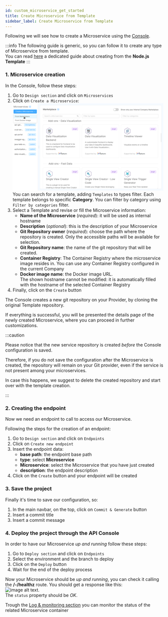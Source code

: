```yaml
---
id: custom_microservice_get_started
title: Create Microservice from Template
sidebar_label: Create Microservice from Template
---
```

Following we will see how to create a Microservice using the [Console](/development_suite/overview-dev-suite.md).

:::info
The following guide is generic, so you can follow it to create any type of Microservice from template.  
You can read [here](/development_suite/api-console/api-design/plugin_baas_4.md) a dedicated guide about creating from the **Node.js Template**
:::

### 1. Microservice creation

In the Console, follow these steps:

 1. Go to `Design section` and click on `Microservices`
 2. Click on `Create a Microservice`:  
   ![new-examples](./img/Marketplace-categories.png)
   You can search for a template, adding `Templates` to types filter. Each template belongs to specific **Category**. You can filter by category using `Filter by categories` filter.
 3. Select a Template and revise or fill the Microservice information:
      * **Name of the Microservice** (*required*): it will be used as internal hostname
      * **Description** (*optional*): this is the description of your Microservice
      * **Git Repository owner** (*required*): choose the path where the repository is created. Only the accessible paths will be available for selection.
      * **Git Repository name**: the name of the git repository that will be created.
      * **Container Registry**: The Container Registry where the microservice image resides in.
      You can use any Container Registry configured in the current Company
      * **Docker image name**: the Docker image URL.  
      The shown hostname cannot be modified: it is automatically filled with the hostname of the selected Container Registry
 4. Finally, click on the `Create` button

The Console creates a new git repository on your Provider, by cloning the original Template repository.

If everything is successful, you will be presented the details page of the newly created Microservice, where you can proceed in further customizations.

:::caution

Please notice that the new service repository is created *before* the Console configuration is saved.

Therefore, if you do not save the configuration after the Microservice is created, the repository will remain on your Git provider, even if the service is not present among your microservices.

In case this happens, we suggest to delete the created repository and start over with the template creation.

:::

### 2. Creating the endpoint

Now we need an endpoint to call to access our Microservice.

Following the steps for the creation of an endpoint:

 1. Go to `Design section` and click on `Endpoints`
 2. Click on `Create new endpoint`
 3. Insert the endpoint data:
    * **base path**: the endpoint base path
    * **type**: select __Microservice__
    * **Microservice**: select the Microservice that you have just created
    * **description**: the endpoint description
 4. Click on the `Create` button and your endpoint will be created

### 3. Save the project

Finally it's time to save our configuration, so:

1. In the main navbar, on the top, click on `Commit & Generate` button
2. Insert a commit title
3. Insert a commit message

### 4. Deploy the project through the API Console

In order to have our Microservice _up and running_ follow these steps:

1. Go to `Deploy section` and click on `Endpoints`
1. Select the environment and the branch to deploy
1. Click on the `Deploy` button
1. Wait for the end of the deploy process

Now your Microservice should be _up and running_, you can check it calling the **/-/healthz** route. You should get a response like this:  
![image alt text](img/healthz_response.png).  
The `status` property should be *OK*.

Trough the [Log & monitoring section](/development_suite/monitoring/introduction.md) you can monitor the status of the related Microservice container
